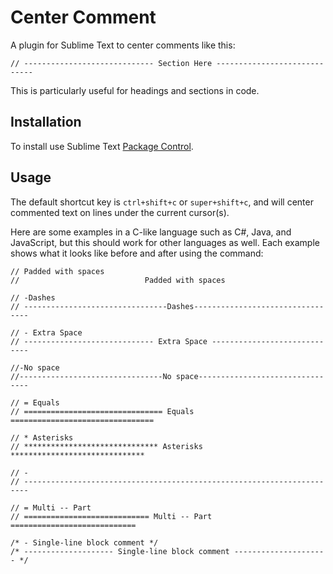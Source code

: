# Center Comment

A plugin for Sublime Text to center comments like this:

    // ----------------------------- Section Here -----------------------------


This is particularly useful for headings and sections in code.


## Installation

To install use Sublime Text [Package Control](https://sublime.wbond.net/).


## Usage

The default shortcut key is `ctrl+shift+c` or `super+shift+c`, and will center commented text on lines under the current cursor(s).

Here are some examples in a C-like language such as C#, Java, and JavaScript, but this should work for other languages as well. Each example shows what it looks like before and after using the command:

    // Padded with spaces
    //                            Padded with spaces

    // -Dashes
    // --------------------------------Dashes---------------------------------

    // - Extra Space
    // ----------------------------- Extra Space -----------------------------

    //-No space
    //--------------------------------No space--------------------------------

    // = Equals
    // =============================== Equals ================================

    // * Asterisks
    // ****************************** Asterisks ******************************

    // -
    // -----------------------------------------------------------------------

    // = Multi -- Part
    // ============================ Multi -- Part ============================

    /* - Single-line block comment */
    /* -------------------- Single-line block comment --------------------- */



